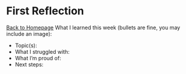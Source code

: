 # First Reflection
[Back to Homepage](https://kimhclassroom.github.io/Nusaibas-Portfolio-Site/)
What I learned this week (bullets are fine, you may include an image):

- Topic(s):
- What I struggled with:
- What I’m proud of:
- Next steps:
